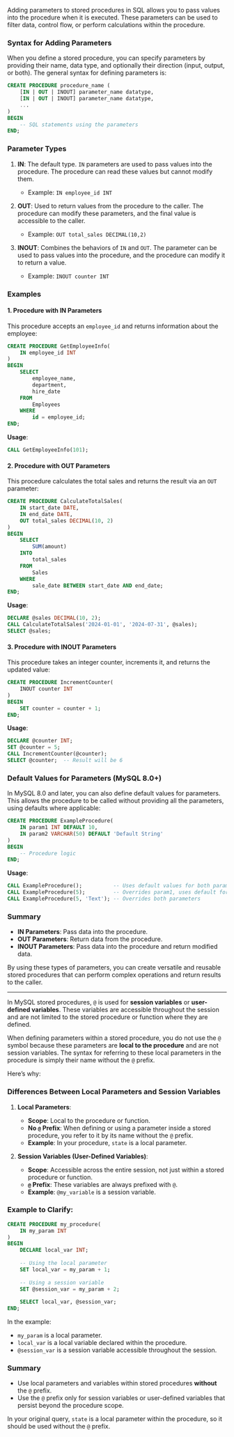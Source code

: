 Adding parameters to stored procedures in SQL allows you to pass values into the procedure when it is executed. These parameters can be used to filter data, control flow, or perform calculations within the procedure.
### Syntax for Adding Parameters

When you define a stored procedure, you can specify parameters by providing their name, data type, and optionally their direction (input, output, or both). The general syntax for defining parameters is:

```sql
CREATE PROCEDURE procedure_name (
    [IN | OUT | INOUT] parameter_name datatype,
    [IN | OUT | INOUT] parameter_name datatype,
    ...
)
BEGIN
    -- SQL statements using the parameters
END;
```

### Parameter Types

1. **IN**: The default type. `IN` parameters are used to pass values into the procedure. The procedure can read these values but cannot modify them.
   - Example: `IN employee_id INT`

2. **OUT**: Used to return values from the procedure to the caller. The procedure can modify these parameters, and the final value is accessible to the caller.
   - Example: `OUT total_sales DECIMAL(10,2)`

3. **INOUT**: Combines the behaviors of `IN` and `OUT`. The parameter can be used to pass values into the procedure, and the procedure can modify it to return a value.
   - Example: `INOUT counter INT`

### Examples

#### 1. **Procedure with IN Parameters**

This procedure accepts an `employee_id` and returns information about the employee:

```sql
CREATE PROCEDURE GetEmployeeInfo(
    IN employee_id INT
)
BEGIN
    SELECT
        employee_name,
        department,
        hire_date
    FROM
        Employees
    WHERE
        id = employee_id;
END;
```

**Usage**:

```sql
CALL GetEmployeeInfo(101);
```

#### 2. **Procedure with OUT Parameters**

This procedure calculates the total sales and returns the result via an `OUT` parameter:

```sql
CREATE PROCEDURE CalculateTotalSales(
    IN start_date DATE,
    IN end_date DATE,
    OUT total_sales DECIMAL(10, 2)
)
BEGIN
    SELECT
        SUM(amount)
    INTO
        total_sales
    FROM
        Sales
    WHERE
        sale_date BETWEEN start_date AND end_date;
END;
```

**Usage**:

```sql
DECLARE @sales DECIMAL(10, 2);
CALL CalculateTotalSales('2024-01-01', '2024-07-31', @sales);
SELECT @sales;
```

#### 3. **Procedure with INOUT Parameters**

This procedure takes an integer counter, increments it, and returns the updated value:

```sql
CREATE PROCEDURE IncrementCounter(
    INOUT counter INT
)
BEGIN
    SET counter = counter + 1;
END;
```

**Usage**:

```sql
DECLARE @counter INT;
SET @counter = 5;
CALL IncrementCounter(@counter);
SELECT @counter;  -- Result will be 6
```

### Default Values for Parameters (MySQL 8.0+)

In MySQL 8.0 and later, you can also define default values for parameters. This allows the procedure to be called without providing all the parameters, using defaults where applicable:

```sql
CREATE PROCEDURE ExampleProcedure(
    IN param1 INT DEFAULT 10,
    IN param2 VARCHAR(50) DEFAULT 'Default String'
)
BEGIN
    -- Procedure logic
END;
```

**Usage**:

```sql
CALL ExampleProcedure();          -- Uses default values for both parameters
CALL ExampleProcedure(5);         -- Overrides param1, uses default for param2
CALL ExampleProcedure(5, 'Text'); -- Overrides both parameters
```

### Summary

- **IN Parameters**: Pass data into the procedure.
- **OUT Parameters**: Return data from the procedure.
- **INOUT Parameters**: Pass data into the procedure and return modified data.

By using these types of parameters, you can create versatile and reusable stored procedures that can perform complex operations and return results to the caller.

---

In MySQL stored procedures, `@` is used for **session variables** or **user-defined variables**. These variables are accessible throughout the session and are not limited to the stored procedure or function where they are defined. 

When defining parameters within a stored procedure, you do not use the `@` symbol because these parameters are **local to the procedure** and are not session variables. The syntax for referring to these local parameters in the procedure is simply their name without the `@` prefix.

Here’s why:

### Differences Between Local Parameters and Session Variables

1. **Local Parameters**:
   - **Scope**: Local to the procedure or function.
   - **No `@` Prefix**: When defining or using a parameter inside a stored procedure, you refer to it by its name without the `@` prefix.
   - **Example**: In your procedure, `state` is a local parameter.

2. **Session Variables (User-Defined Variables)**:
   - **Scope**: Accessible across the entire session, not just within a stored procedure or function.
   - **`@` Prefix**: These variables are always prefixed with `@`.
   - **Example**: `@my_variable` is a session variable.

### Example to Clarify:

```sql
CREATE PROCEDURE my_procedure(
    IN my_param INT
)
BEGIN
    DECLARE local_var INT;
    
    -- Using the local parameter
    SET local_var = my_param + 1;
    
    -- Using a session variable
    SET @session_var = my_param + 2;
    
    SELECT local_var, @session_var;
END;
```

In the example:
- `my_param` is a local parameter.
- `local_var` is a local variable declared within the procedure.
- `@session_var` is a session variable accessible throughout the session.

### Summary

- Use local parameters and variables within stored procedures **without** the `@` prefix.
- Use the `@` prefix only for session variables or user-defined variables that persist beyond the procedure scope.

In your original query, `state` is a local parameter within the procedure, so it should be used without the `@` prefix.



